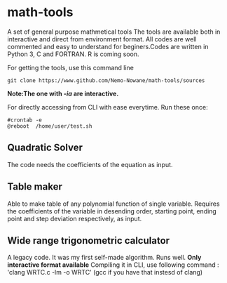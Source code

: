 # math-tools
A set of general purpose mathmetical tools
The tools are available both in interactive and direct from environment format. All codes are well commented and easy to understand for beginers.Codes are written in Python 3, C and FORTRAN.
R is coming soon.

For getting the tools, use this command line

`git clone https://www.github.com/Nemo-Nowane/math-tools/sources`

**Note:The one with *-ia* are interactive.**

For directly accessing from CLI with ease
everytime. Run these once:
```
#crontab -e
@reboot  /home/user/test.sh
```


## Quadratic Solver 
The code needs the coefficients of the equation as input.

## Table maker
Able to make table of any polynomial function of single variable. 
Requires the coefficients of the variable in desending order, starting point, ending point and step deviation respectively, as input.
## Wide range trigonometric calculator
A legacy code. It was my first self-made algorithm. Runs well. **Only interactive format available**
Compiling it in CLI, use following command :
'clang  WRTC.c -lm -o WRTC'
(gcc if you have that instesd of clang)
